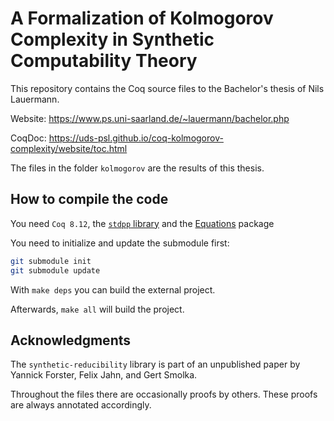 # A Formalization of Kolmogorov Complexity in Synthetic Computability Theory

This repository contains the Coq source files to the Bachelor's thesis of Nils Lauermann.

Website: https://www.ps.uni-saarland.de/~lauermann/bachelor.php

CoqDoc: https://uds-psl.github.io/coq-kolmogorov-complexity/website/toc.html

The files in the folder `kolmogorov` are the results of this thesis.

## How to compile the code

You need `Coq 8.12`, the [`stdpp` library](https://gitlab.mpi-sws.org/iris/stdpp) and the [Equations](https://mattam82.github.io/Coq-Equations/) package

You need to initialize and update the submodule first:

``` sh
git submodule init
git submodule update
```

With `make deps` you can build the external project.

Afterwards, `make all` will build the project.

## Acknowledgments

The `synthetic-reducibility` library is part of an unpublished paper by Yannick Forster, Felix Jahn, and Gert Smolka.

Throughout the files there are occasionally proofs by others.
These proofs are always annotated accordingly.